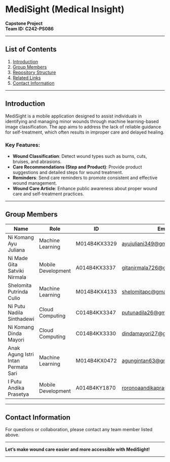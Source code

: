 # MediSight (Medical Insight)  
**Capstone Project**  
**Team ID: C242-PS086**  

---

## **List of Contents**  
1. [Introduction](#introduction)  
2. [Group Members](#group-members)  
3. [Repository Structure](#repository-structure)  
4. [Related Links](#related-links)  
5. [Contact Information](#contact-information)  

---

## **Introduction**  
MediSight is a mobile application designed to assist individuals in identifying and managing minor wounds through machine learning-based image classification. The app aims to address the lack of reliable guidance for self-treatment, which often results in improper care and delayed healing.  

### Key Features:  
- **Wound Classification**: Detect wound types such as burns, cuts, bruises, and abrasions.  
- **Care Recommendations (Step and Product)**: Provide product suggestions and detailed steps for wound treatment.  
- **Reminders**: Send care reminders to promote consistent and effective wound management.  
- **Wound Care Article**: Enhance public awareness about proper wound care and self-treatment practices.  

---

## **Group Members**  
| Name                              | Role                           | ID            |  Email                          |
|-----------------------------------|--------------------------------|---------------|---------------------------------|
| Ni Komang Ayu Juliana             | Machine Learning               | M014B4KX3329  |ayujuliani349@gmail.com          |
| Ni Made Gita Satviki Nirmala      | Mobile Development             | A014B4KX3337  |gitanirmala726@gmail.com         |
| Shelomita Putrinda Culio          | Machine Learning               | M014B4KX4133  |shelomitapc@gmail.com            |
| Ni Putu Nadila Sinthadewi         | Cloud Computing                | C014B4KX3347  |putunadila26@gmail.com           |
| Ni Komang Dinda Mayori            | Cloud Computing                | C014B4KX3330  |dindamayori27@gmail.com          | 
| Anak Agung Istri Intan Permata Sari | Machine Learning              | M014B4KX0472  |agungintan63@gmail.com          |
| I Putu Andika Prasetya            | Mobile Development             | A014B4KY1870  |roronoaandikaprasetya@gmail.com  |  

---

## **Contact Information**  
For questions or collaboration, please contact any team member listed above.  

--- 

**Let’s make wound care easier and more accessible with MediSight!**

---  

